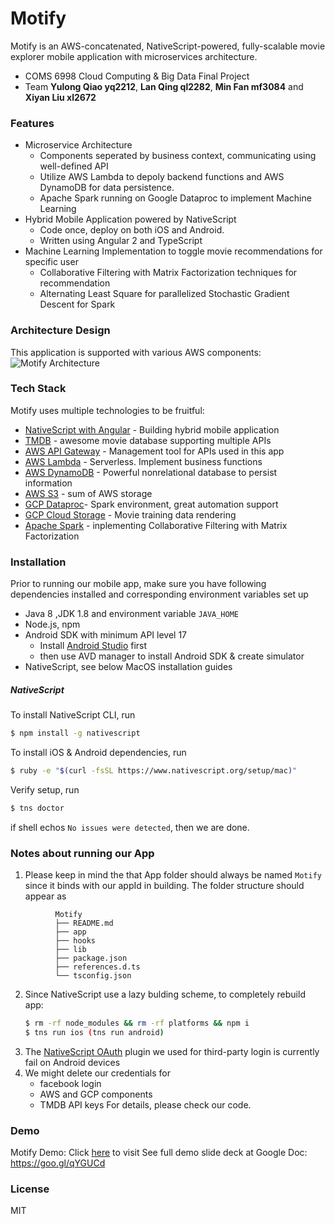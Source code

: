 # Motify

Motify is an AWS-concatenated, NativeScript-powered, fully-scalable movie explorer mobile application with microservices architecture.

  - COMS 6998 Cloud Computing & Big Data Final Project
  - Team **Yulong Qiao yq2212**, **Lan Qing ql2282**, **Min Fan mf3084** and **Xiyan Liu xl2672**

### Features
  - Microservice Architecture
    - Components seperated by business context, communicating using well-defined API
    - Utilize AWS Lambda to depoly backend functions and AWS DynamoDB for data persistence.
    - Apache Spark running on Google Dataproc to implement Machine Learning
  - Hybrid Mobile Application powered by NativeScript
    - Code once, deploy on both iOS and Android.
    - Written using Angular 2 and TypeScript
  - Machine Learning Implementation to toggle movie recommendations for specific user
    - Collaborative Filtering with Matrix Factorization techniques for recommendation
    - Alternating Least Square for parallelized Stochastic Gradient Descent for Spark
 

### Architecture Design

This application is supported with various AWS components:
![Motify Architecture](https://cldup.com/Ir6c51ZDkO.png)

### Tech Stack
Motify uses multiple technologies to be fruitful:
* [NativeScript with Angular] - Building hybrid mobile application
* [TMDB] - awesome movie database supporting multiple APIs
* [AWS API Gateway] - Management tool for APIs used in this app
* [AWS Lambda] - Serverless. Implement business functions
* [AWS DynamoDB] - Powerful nonrelational database to persist information
* [AWS S3] - sum of AWS storage
* [GCP Dataproc]- Spark environment, great automation support
* [GCP Cloud Storage] - Movie training data rendering
* [Apache Spark] - inplementing Collaborative Filtering with Matrix Factorization


### Installation

Prior to running our mobile app, make sure you have following dependencies installed and corresponding environment variables set up
- Java 8 ,JDK 1.8 and environment variable ```JAVA_HOME```
- Node.js, npm
- Android SDK with minimum API level 17
  - Install [Android Studio] first
  - then use AVD manager to install Android SDK & create simulator
- NativeScript, see below MacOS installation guides

##### NativeScript
To install NativeScript CLI, run
```sh
$ npm install -g nativescript
```

To install iOS & Android dependencies, run
```sh
$ ruby -e "$(curl -fsSL https://www.nativescript.org/setup/mac)"
```

Verify setup, run
```sh
$ tns doctor
```
if shell echos ```No issues were detected```, then we are done.

### Notes about running our App
1. Please keep in mind the that App folder should always be named ```Motify``` since it binds with our appId in building.
The folder structure should appear as
```
          Motify
          ├── README.md
          ├── app
          ├── hooks
          ├── lib
          ├── package.json
          ├── references.d.ts
          └── tsconfig.json
 ```
2. Since NativeScript use a lazy bulding scheme, to completely rebuild app:
   ```sh
   $ rm -rf node_modules && rm -rf platforms && npm i
   $ tns run ios (tns run android)
   ```
3. The [NativeScript OAuth] plugin we used for third-party login is currently fail on Android devices
4. We might delete our credentials for
   - facebook login
   - AWS and GCP components
   - TMDB API keys
   For details, please check our code.


### Demo
Motify Demo: Click [here] to visit
See full demo slide deck at Google Doc: https://goo.gl/qYGUCd

### License

MIT






[NativeScript with Angular]:<https://docs.nativescript.org/angular/start/introduction.html>
[TMDB]:<https://www.themoviedb.org/?language=en>
[AWS API Gateway]:<https://aws.amazon.com/api-gateway/>
[AWS Lambda]:<https://aws.amazon.com/lambda/>
[AWS DynamoDB]:<https://aws.amazon.com/dynamodb/>
[AWS S3]:<https://aws.amazon.com/s3/>
[GCP Dataproc]:<>
[GCP Cloud Storage]:<https://cloud.google.com/storage/>
[Android Studio]:<https://developer.android.com/studio/index.html>
[NativeScript OAuth]:<https://www.npmjs.com/package/nativescript-oauth>
[Apache Spark]:<https://cloud.google.com/dataproc/>
[here]:<https://www.youtube.com/watch?v=9ynb7r7j3aQ>
